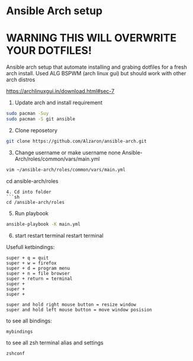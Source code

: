 
# Ansible Arch setup


# WARNING THIS WILL OVERWRITE YOUR DOTFILES! 


Ansible arch setup that automate installing and grabing dotfiles for a fresh arch install.
Used ALG BSPWM (arch linux gui) but should work with other arch distros

https://archlinuxgui.in/download.html#sec-7

1. Update arch and install requirement
```sh
sudo pacman -Suy
sudo pacman -S git ansible
```
2. Clone reposetory
```sh
git clone https://github.com/Alzaron/ansible-arch.git
```
3. Change username or make username none Ansible-Arch/roles/common/vars/main.yml 
```sh
vim ~/ansible-arch/roles/common/vars/main.yml 
```
cd ansible-arch/roles
```
4. Cd into folder
```sh
cd /ansible-arch/roles
```
5. Run playbook
```sh
ansible-playbook -K main.yml
```
6. start restart terminal restart terminal


Usefull ketbindings:

``` bindings
super + q = quit
super + w = firefox
super + d = program menu
super + n = file browser
super + return = terminal
super + 
super + 
super + 

super and hold right mouse button = resize window
super and hold left mouse button = move window posision
```
to see all bindings:
```bash
mybindings
```
to see all zsh terminal alias and settings
```sh
zshconf
```
